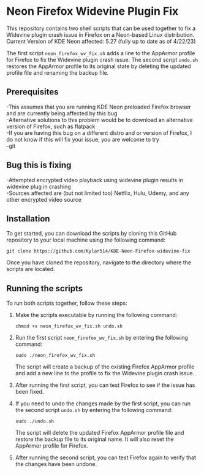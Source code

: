 # Neon Firefox Widevine Plugin Fix

This repository contains two shell scripts that can be used together to fix a Widevine plugin crash issue in Firefox on a Neon-based Linux distribution. \
Current Version of KDE Neon affected: 5.27 (fully up to date as of 4/22/23)

The first script `neon_firefox_wv_fix.sh` adds a line to the AppArmor profile for Firefox to fix the Widevine plugin crash issue. The second script `undo.sh` restores the AppArmor profile to its original state by deleting the updated profile file and renaming the backup file.

## Prerequisites
 -This assumes that you are running KDE Neon preloaded Firefox browser and are currently being affected by this bug \
 -Alternative solutions to this problem would be to download an alternative version of Firefox, such as flatpack \
 -If you are having this bug on a different distro and or version of Firefox, I do not know if this will fix your issue, you are welcome to try \
 -git
 
## Bug this is fixing
 -Attempted encrypted video playback using widevine plugin results in widevine plug in crashing \
 -Sources affected are (but not limited too) Netflix, Hulu, Udemy, and any other encrypted video source


## Installation

To get started, you can download the scripts by cloning this GitHub repository to your local machine using the following command:

```
git clone https://github.com/Kylar514/KDE-Neon-Firefox-widevine-fix
```

Once you have cloned the repository, navigate to the directory where the scripts are located.

## Running the scripts

To run both scripts together, follow these steps:

1. Make the scripts executable by running the following command:

   ```
   chmod +x neon_firefox_wv_fix.sh undo.sh
   ```

2. Run the first script `neon_firefox_wv_fix.sh` by entering the following command:

   ```
   sudo ./neon_firefox_wv_fix.sh
   ```

   The script will create a backup of the existing Firefox AppArmor profile and add a new line to the profile to fix the Widevine plugin crash issue.

3. After running the first script, you can test Firefox to see if the issue has been fixed.

4. If you need to undo the changes made by the first script, you can run the second script `undo.sh` by entering the following command:

   ```
   sudo ./undo.sh
   ```

   The script will delete the updated Firefox AppArmor profile file and restore the backup file to its original name. It will also reset the AppArmor profile for Firefox.

5. After running the second script, you can test Firefox again to verify that the changes have been undone.
